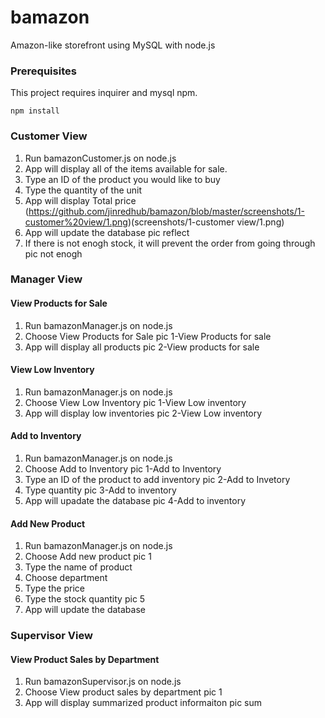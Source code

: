 # bamazon

Amazon-like storefront using MySQL with node.js

### Prerequisites

This project requires inquirer and mysql npm.

```
npm install
```

### Customer View

1. Run bamazonCustomer.js on node.js
2. App will display all of the items available for sale.
3. Type an ID of the product you would like to buy
4. Type the quantity of the unit
5. App will display Total price  
(https://github.com/jinredhub/bamazon/blob/master/screenshots/1-customer%20view/1.png)(screenshots/1-customer view/1.png)
6. App will update the database
pic reflect
7. If there is not enogh stock, it will prevent the order from going through
pic not enogh

### Manager View

#### View Products for Sale

1. Run bamazonManager.js on node.js
2. Choose View Products for Sale
pic 1-View Products for sale
3. App will display all products
pic 2-View products for sale

#### View Low Inventory

1. Run bamazonManager.js on node.js
2. Choose View Low Inventory
pic 1-View Low inventory
3. App will display low inventories
pic 2-View Low inventory

#### Add to Inventory

1. Run bamazonManager.js on node.js
2. Choose Add to Inventory
pic 1-Add to Inventory
3. Type an ID of the product to add inventory
pic 2-Add to Invetory
4. Type quantity
pic 3-Add to inventory
5. App will upadate the database
pic 4-Add to inventory

#### Add New Product

1. Run bamazonManager.js on node.js
2. Choose Add new product
pic 1
3. Type the name of product
4. Choose department
5. Type the price
6. Type the stock quantity
pic 5
7. App will update the database

### Supervisor View

#### View Product Sales by Department

1. Run bamazonSupervisor.js on node.js
2. Choose View product sales by department
pic 1
3. App will display summarized product informaiton
pic sum
